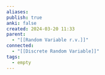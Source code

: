 ```yaml
---
aliases: 
publish: true
anki: false
created: 2024-03-20 11:33
parent:
  - "[[Random Variable r.v.]]"
connected:
  - "[[Discrete Random Variable]]"
tags:
  - empty
---
```

